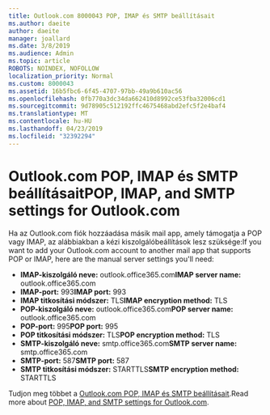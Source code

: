 ```yaml
---
title: Outlook.com 8000043 POP, IMAP és SMTP beállításait
ms.author: daeite
author: daeite
manager: joallard
ms.date: 3/8/2019
ms.audience: Admin
ms.topic: article
ROBOTS: NOINDEX, NOFOLLOW
localization_priority: Normal
ms.custom: 8000043
ms.assetid: 16b5fbc6-6f45-4707-97bb-49a9b610ac56
ms.openlocfilehash: 0fb770a3dc34da662410d8992ce53fba32006cd1
ms.sourcegitcommit: 9d78905c512192ffc4675468abd2efc5f2e4baf4
ms.translationtype: MT
ms.contentlocale: hu-HU
ms.lasthandoff: 04/23/2019
ms.locfileid: "32392294"
---
```

# <a name="pop-imap-and-smtp-settings-for-outlookcom"></a><span data-ttu-id="105db-102">Outlook.com POP, IMAP és SMTP beállításait</span><span class="sxs-lookup"><span data-stu-id="105db-102">POP, IMAP, and SMTP settings for Outlook.com</span></span>

<span data-ttu-id="105db-103">Ha az Outlook.com fiók hozzáadása másik mail app, amely támogatja a POP vagy IMAP, az alábbiakban a kézi kiszolgálóbeállítások lesz szüksége:</span><span class="sxs-lookup"><span data-stu-id="105db-103">If you want to add your Outlook.com account to another mail app that supports POP or IMAP, here are the manual server settings you'll need:</span></span>
  
- <span data-ttu-id="105db-104">**IMAP-kiszolgáló neve:** outlook.office365.com</span><span class="sxs-lookup"><span data-stu-id="105db-104">**IMAP server name:** outlook.office365.com</span></span> 
- <span data-ttu-id="105db-105">**IMAP-port:** 993</span><span class="sxs-lookup"><span data-stu-id="105db-105">**IMAP port:** 993</span></span>   
- <span data-ttu-id="105db-106">**IMAP titkosítási módszer:** TLS</span><span class="sxs-lookup"><span data-stu-id="105db-106">**IMAP encryption method:** TLS</span></span>   
- <span data-ttu-id="105db-107">**POP-kiszolgáló neve:** outlook.office365.com</span><span class="sxs-lookup"><span data-stu-id="105db-107">**POP server name:** outlook.office365.com</span></span>  
- <span data-ttu-id="105db-108">**POP-port:** 995</span><span class="sxs-lookup"><span data-stu-id="105db-108">**POP port:** 995</span></span>  
- <span data-ttu-id="105db-109">**POP titkosítási módszer:** TLS</span><span class="sxs-lookup"><span data-stu-id="105db-109">**POP encryption method:** TLS</span></span>  
- <span data-ttu-id="105db-110">**SMTP-kiszolgáló neve:** smtp.office365.com</span><span class="sxs-lookup"><span data-stu-id="105db-110">**SMTP server name:** smtp.office365.com</span></span> 
- <span data-ttu-id="105db-111">**SMTP-port:** 587</span><span class="sxs-lookup"><span data-stu-id="105db-111">**SMTP port:** 587</span></span> 
- <span data-ttu-id="105db-112">**SMTP titkosítási módszer:** STARTTLS</span><span class="sxs-lookup"><span data-stu-id="105db-112">**SMTP encryption method:** STARTTLS</span></span> 

<span data-ttu-id="105db-113">Tudjon meg többet a [Outlook.com POP, IMAP és SMTP beállításait](https://go.microsoft.com/fwlink/p/?linkid=2001402&amp;clcid=0x409).</span><span class="sxs-lookup"><span data-stu-id="105db-113">Read more about [POP, IMAP, and SMTP settings for Outlook.com](https://go.microsoft.com/fwlink/p/?linkid=2001402&amp;clcid=0x409).</span></span>